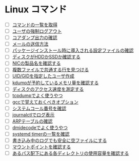 # Linux コマンド
- [ ] [コマンドの一覧を取得](https://github.com/thetaru/memorandum/tree/master/command/Linux/GetCommands)
- [ ] [ユーザの強制ログアウト](https://github.com/thetaru/memorandum/tree/master/command/Linux/ForceLogout)
- [ ] [コアダンプ出力の確認](https://github.com/thetaru/memorandum/tree/master/command/Linux/coredump)
- [ ] [メールの送信方法](https://github.com/thetaru/memorandum/tree/master/command/Linux/mail)
- [ ] [パッケージインストール時に導入される設定ファイルの確認](https://github.com/thetaru/memorandum/tree/master/command/Linux/confirm_conf)
- [ ] [ディスクがHDDかSSDか確認する](https://github.com/thetaru/memorandum/tree/master/command/Linux/check_disk)
- [ ] [NICの製品名を確認する](https://github.com/thetaru/memorandum/tree/master/command/Linux/nic_product_logical_map)
- [ ] [複数ファイルで共通する行を見つける](https://github.com/thetaru/memorandum/tree/master/command/Linux/grep_common_line)
- [ ] [UID/GIDを指定したユーザ作成](https://github.com/thetaru/memorandum/tree/master/command/Linux/user_fixed_uid_gid)
- [ ] [kdumpが予約しているメモリ量を確認する](https://github.com/thetaru/memorandum/tree/master/command/Linux/kdump_reserved_mem)
- [ ] [ディスクのアクセス速度を測定する](https://github.com/thetaru/memorandum/tree/master/command/Linux/disk_access_speed)
- [ ] [tcpdumpでよく使うやつ](https://github.com/thetaru/memorandum/tree/master/command/Linux/tcpdump_tips)
- [ ] [gccで覚えておくべきオプション](https://github.com/thetaru/memorandum/tree/master/command/Linux/gcc_tips)
- [ ] [システムコール番号を確認](https://github.com/thetaru/memorandum/tree/master/command/Linux/search_syscall)
- [ ] [journalctlでログ表示](https://github.com/thetaru/memorandum/tree/master/command/Linux/journalctl)
- [ ] [ARPテーブルの確認](https://github.com/thetaru/memorandum/tree/master/command/Linux/show_arp)
- [ ] [dmidecodeでよく使うやつ](https://github.com/thetaru/memorandum/tree/master/command/Linux/dmidecode_tips)
- [ ] [systemd timerの一覧を確認](https://github.com/thetaru/memorandum/tree/master/command/Linux/systemd_timer_list)
- [ ] [書き込み中のログでも安全に空ファイルにする](safe_delete_log_content)
- [ ] [マウントポイントを確認する](findmnt)
- [ ] [あるパス配下にある各ディレクトリの使用容量を確認する](du_sh_total)
